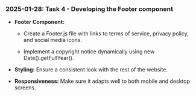 ### 2025-01-28: Task 4 - Developing the Footer component

* **Footer Component:**

    * Create a Footer.js file with links to terms of service, privacy policy, and social media icons.

    * Implement a copyright notice dynamically using new Date().getFullYear().

* **Styling:** Ensure a consistent look with the rest of the website.

* **Responsiveness:** Make sure it adapts well to both mobile and desktop screens.